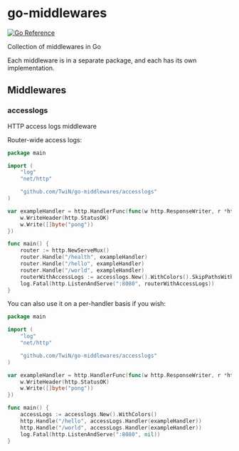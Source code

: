 # go-middlewares
[![Go Reference](https://pkg.go.dev/badge/github.com/TwiN/go-middlewares.svg)](https://pkg.go.dev/github.com/TwiN/go-middlewares)

Collection of middlewares in Go

Each middleware is in a separate package, and each has its own implementation.

## Middlewares
### accesslogs
HTTP access logs middleware

Router-wide access logs:
```go
package main

import (
	"log"
	"net/http"

	"github.com/TwiN/go-middlewares/accesslogs"
)

var exampleHandler = http.HandlerFunc(func(w http.ResponseWriter, r *http.Request) {
	w.WriteHeader(http.StatusOK)
	w.Write([]byte("pong"))
})

func main() {
	router := http.NewServeMux()
	router.Handle("/health", exampleHandler)
	router.Handle("/hello", exampleHandler)
	router.Handle("/world", exampleHandler)
	routerWithAccessLogs := accesslogs.New().WithColors().SkipPathsWithDots().IgnorePaths("/health").Handler(router)
	log.Fatal(http.ListenAndServe(":8080", routerWithAccessLogs))
}
```

You can also use it on a per-handler basis if you wish:
```go
package main

import (
	"log"
	"net/http"

	"github.com/TwiN/go-middlewares/accesslogs"
)

var exampleHandler = http.HandlerFunc(func(w http.ResponseWriter, r *http.Request) {
	w.WriteHeader(http.StatusOK)
	w.Write([]byte("pong"))
})

func main() {
	accessLogs := accesslogs.New().WithColors()
	http.Handle("/hello", accessLogs.Handler(exampleHandler))
	http.Handle("/world", accessLogs.Handler(exampleHandler))
	log.Fatal(http.ListenAndServe(":8080", nil))
}
```

